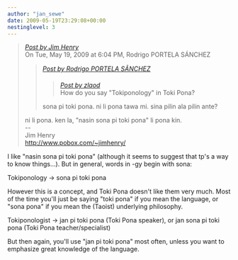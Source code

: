```yaml
---
author: "jan_sewe"
date: 2009-05-19T23:29:08+00:00
nestinglevel: 3
---
```

> [_Post by Jim Henry_](/dfSzHfoL/how-to-say-tokiponology#post3)  
> On Tue, May 19, 2009 at 6:04 PM, Rodrigo PORTELA SÁNCHEZ  
> 
> > [_Post by Rodrigo PORTELA SÃNCHEZ_](/dfSzHfoL/how-to-say-tokiponology#post2)  
> > 
> > > [_Post by zlaod_](/dfSzHfoL/how-to-say-tokiponology#post1)  
> > > How do you say "Tokiponology" in Toki Pona?  
> > > 
> > 
> > sona pi toki pona. ni li pona tawa mi. sina pilin ala pilin ante?  
> > 
> 
> ni li pona. ken la, "nasin sona pi toki pona" li pona kin.  
> \--  
> Jim Henry  
> http://www.pobox.com/~jimhenry/  
> 

I like "nasin sona pi toki pona" (although it seems to suggest that tp's a way to know things...). But in general, words in -gy begin with sona:  
  
Tokiponology -> sona pi toki pona  
  
However this is a concept, and Toki Pona doesn't like them very much. Most of the time you'll just be saying "toki pona" if you mean the language, or "sona pona" if you mean the (Taoist) underlying philosophy.  
  
Tokiponologist -> jan pi toki pona (Toki Pona speaker), or jan sona pi toki pona (Toki Pona teacher/specialist)  
  
But then again, you'll use "jan pi toki pona" most often, unless you want to emphasize great knowledge of the language.